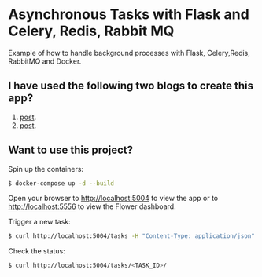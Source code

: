 # Asynchronous Tasks with Flask and Celery, Redis, Rabbit MQ

Example of how to handle background processes with Flask, Celery,Redis, RabbitMQ and Docker.

## I have used the following two blogs to create this app?

1) [post](https://testdriven.io/blog/flask-and-celery/).
2) [post](https://medium.com/devops-dudes/dockerized-flask-celery-rabbitmq-redis-application-f317825a03b).

## Want to use this project?

Spin up the containers:

```sh
$ docker-compose up -d --build
```

Open your browser to [http://localhost:5004](http://localhost:5004) to view the app or to [http://localhost:5556](http://localhost:5556) to view the Flower dashboard.

Trigger a new task:

```sh
$ curl http://localhost:5004/tasks -H "Content-Type: application/json" --data '{"type": 0}'
```

Check the status:

```sh
$ curl http://localhost:5004/tasks/<TASK_ID>/
```
